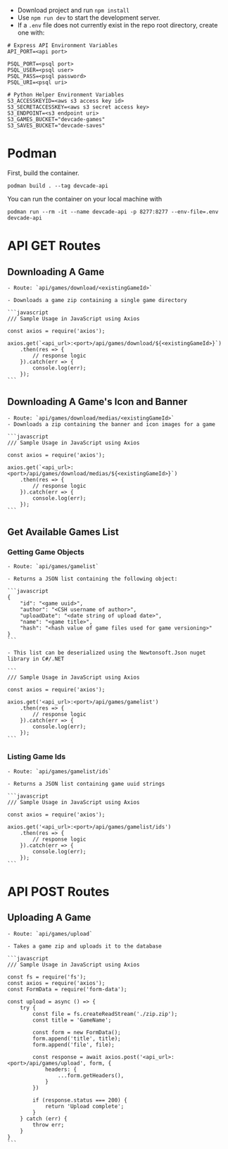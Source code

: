 - Download project and run `npm install`
- Use `npm run dev` to start the development server.
- If a `.env` file does not currently exist in the repo root directory, create one with:
```
# Express API Environment Variables
API_PORT=<api port>

PSQL_PORT=<psql port>
PSQL_USER=<psql user>
PSQL_PASS=<psql password>
PSQL_URI=<psql uri>

# Python Helper Environment Variables
S3_ACCESSKEYID=<aws s3 access key id>
S3_SECRETACCESSKEY=<aws s3 secret access key>
S3_ENDPOINT=<s3 endpoint uri>
S3_GAMES_BUCKET="devcade-games"
S3_SAVES_BUCKET="devcade-saves"
```

# Podman

First, build the container.
```
podman build . --tag devcade-api
```

You can run the container on your local machine with
```
podman run --rm -it --name devcade-api -p 8277:8277 --env-file=.env devcade-api
```

# API GET Routes

## Downloading A Game
	- Route: `api/games/download/<existingGameId>`
	
	- Downloads a game zip containing a single game directory
	
	```javascript
	/// Sample Usage in JavaScript using Axios
	
	const axios = require('axios');
	
	axios.get(`<api_url>:<port>/api/games/download/${<existingGameId>}`)
		.then(res => {
			// response logic
		}).catch(err => {
			console.log(err);
		});
	```

## Downloading A Game's Icon and Banner
	- Route: `api/games/download/medias/<existingGameId>`
	- Downloads a zip containing the banner and icon images for a game
	
	```javascript
	/// Sample Usage in JavaScript using Axios
	
	const axios = require('axios');
	
	axios.get(`<api_url>:<port>/api/games/download/medias/${<existingGameId>}`)
		.then(res => {
			// response logic
		}).catch(err => {
			console.log(err);
		});
	```

## Get Available Games List

### Getting Game Objects
	- Route: `api/games/gamelist`
	
	- Returns a JSON list containing the following object:
	
	```javascript
	{
		"id": "<game uuid>",
		"author": "<CSH username of author>",
		"uploadDate": "<date string of upload date>",
		"name": "<game title>",
		"hash": "<hash value of game files used for game versioning>"
	}
	```
	
	- This list can be deserialized using the Newtonsoft.Json nuget library in C#/.NET
	
	```
	/// Sample Usage in JavaScript using Axios
	
	const axios = require('axios');
	
	axios.get('<api_url>:<port>/api/games/gamelist')
		.then(res => {
			// response logic
		}).catch(err => {
			console.log(err);
		});
	```

### Listing Game Ids
	- Route: `api/games/gamelist/ids`
	
	- Returns a JSON list containing game uuid strings
	
	```javascript
	/// Sample Usage in JavaScript using Axios
	
	const axios = require('axios');
	
	axios.get('<api_url>:<port>/api/games/gamelist/ids')
		.then(res => {
			// response logic
		}).catch(err => {
			console.log(err);
		});
	```

# API POST Routes

## Uploading A Game
	- Route: `api/games/upload`
	
	- Takes a game zip and uploads it to the database
	
	```javascript
	/// Sample Usage in JavaScript using Axios
	
	const fs = require('fs');
	const axios = require('axios');
	const FormData = require('form-data');
	
	const upload = async () => {
		try {
			const file = fs.createReadStream('./zip.zip');
			const title = 'GameName';

			const form = new FormData();
			form.append('title', title);
			form.append('file', file);

			const response = await axios.post('<api_url>:<port>/api/games/upload', form, {
				headers: {
					...form.getHeaders(),
				}
			})

			if (response.status === 200) {
				return 'Upload complete';        
			}
		} catch (err) {
			throw err;
		}
	}
	```